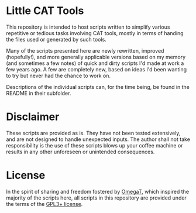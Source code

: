 # Little CAT Tools

This repository is intended to host scripts written to simplify various repetitive or tedious tasks involving CAT tools, mostly in terms of handing the files used or generated by such tools.

Many of the scripts presented here are newly rewritten, improved (hopefully!), and more generally applicable versions based on my memory (and sometimes a few notes) of quick and dirty scripts I'd made at work a few years ago. A few are completely new, based on ideas I'd been wanting to try but never had the chance to work on.

Descriptions of the individual scripts can, for the time being, be found in the README in their subfolder.

# Disclaimer

These scripts are provided as is. They have not been tested extensively, and are not designed to handle unexpected inputs. The author shall not take responsibility is the use of these scripts blows up your coffee machine or results in any other unforeseen or unintended consequences.

# License

In the spirit of sharing and freedom fostered by [OmegaT](https://omegat.org/), which inspired the majority of the scripts here, all scripts in this repository are provided under the terms of the [GPL3+ license](https://www.gnu.org/licenses/gpl-3.0.en.html).

